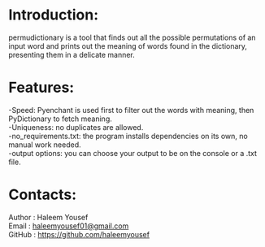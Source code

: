 # Introduction:
permudictionary is a tool that finds out all the possible permutations of an input word and prints out the meaning of words found in the dictionary, presenting them in a delicate manner.

# Features:
  -Speed: Pyenchant is used first to filter out the words with meaning, then PyDictionary to fetch meaning.<br />
  -Uniqueness: no duplicates are allowed.<br />
  -no_requirements.txt: the program installs dependencies on its own, no manual work needed.<br />
  -output options: you can choose your output to be on the console or a .txt file.<br />
 
# Contacts:
Author : Haleem Yousef <br />
Email  : haleemyousef01@gmail.com <br />
GitHub : https://github.com/haleemyousef <br />
